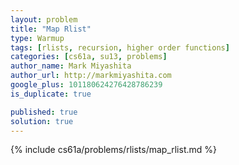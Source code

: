 ```yaml
---
layout: problem
title: "Map Rlist"
type: Warmup
tags: [rlists, recursion, higher order functions]
categories: [cs61a, su13, problems]
author_name: Mark Miyashita
author_url: http://markmiyashita.com
google_plus: 101180624276428786239
is_duplicate: true

published: true
solution: true
---          
```


{% include cs61a/problems/rlists/map_rlist.md %}
